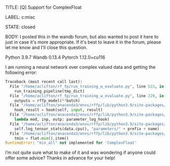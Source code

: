 TITLE:
[Q] Support for ComplexFloat

LABEL:
c:misc

STATE:
closed

BODY:
I posted this in the wandb forum, but also wanted to post it here to just in case it's more appropriate. If it's best to leave it in the forum, please let me know and I'll close this question.

Python 3.9.7
Wandb 0.13.4
Pytorch 1.12.0+cu116

I am running a neural network over complex valued data and getting the following error:
```python
Traceback (most recent call last):
  File "/home/aclifton/rf_fp/run_training_w_evaluate.py", line 523, in <module>
    run_training_pipeline(tmp_dict)
  File "/home/aclifton/rf_fp/run_training_w_evaluate.py", line 229, in run_training_pipeline
    outputs = rffp_model(**batch)
  File "/home/aclifton/anaconda3/envs/rffp/lib/python3.9/site-packages/torch/nn/modules/module.py", line 1151, in _call_impl
    hook_result = hook(self, input, result)
  File "/home/aclifton/anaconda3/envs/rffp/lib/python3.9/site-packages/wandb/wandb_torch.py", line 110, in <lambda>
    lambda mod, inp, outp: parameter_log_hook(
  File "/home/aclifton/anaconda3/envs/rffp/lib/python3.9/site-packages/wandb/wandb_torch.py", line 105, in parameter_log_hook
    self.log_tensor_stats(data.cpu(), "parameters/" + prefix + name)
  File "/home/aclifton/anaconda3/envs/rffp/lib/python3.9/site-packages/wandb/wandb_torch.py", line 221, in log_tensor_stats
    tmin = flat.min().item()
RuntimeError: "min_all" not implemented for 'ComplexFloat'
```
I’m not quite sure what to make of it and was wondering if anyone could offer some advice? Thanks in advance for your help!

